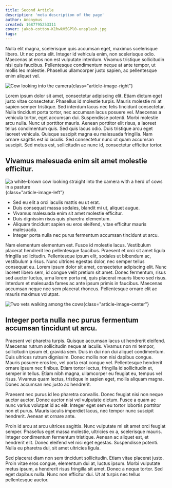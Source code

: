 ```yaml
---
title: Second Article
description: 'meta description of the page'
author: Anonymus
created: 1687795253311
cover: jakob-cotton-K1hwkV5GPl0-unsplash.jpg
tags:
---
```


Nulla elit magna, scelerisque quis accumsan eget, maximus scelerisque libero. Ut nec porta elit. Integer id vehicula enim, non scelerisque odio. Maecenas at eros non est vulputate interdum. Vivamus tristique sollicitudin nisi quis faucibus. Pellentesque condimentum neque at ante tempor, ut mollis leo molestie. Phasellus ullamcorper justo sapien, ac pellentesque enim aliquet vel.

<!--more-->

![Cow looking into the camera](/images/6f9f3ee718d4203b067f07b6addb01dc--to-sell-cow.jpg){class="article-image-right"}

Lorem ipsum dolor sit amet, consectetur adipiscing elit. Etiam dictum eget justo vitae consectetur. Phasellus id molestie turpis. Mauris molestie mi at sapien semper tristique. Sed interdum lacus nec felis tincidunt consectetur. Nulla tincidunt porta tortor, nec accumsan lacus posuere vel. Maecenas a vehicula tortor, eget accumsan dui. Suspendisse potenti. Morbi molestie arcu nulla. Nunc ut porttitor mauris. Aenean porttitor elit risus, a laoreet tellus condimentum quis. Sed quis lacus odio. Duis tristique arcu eget laoreet vehicula. Quisque suscipit magna eu malesuada fringilla. Nam ornare sagittis est id iaculis. Sed consectetur nunc ut quam accumsan suscipit. Sed metus est, sollicitudin ac nunc id, consectetur efficitur tortor.

## Vivamus malesuada enim sit amet molestie efficitur.

![a white-brown cow looking straight into the camera with a herd of cows in a pasture](/images/white-brown-cow-looking-straight-camera-with-herd-cows-pasture-background_1800x1200.jpg){class="article-image-left"}

- Sed eu elit a orci iaculis mattis eu ut erat.
- Duis consequat massa sodales, blandit mi ut, aliquet augue.
- Vivamus malesuada enim sit amet molestie efficitur.
- Duis dignissim risus quis pharetra elementum.
- Aliquam tincidunt sapien eu eros eleifend, vitae efficitur mauris malesuada.
- Integer porta nulla nec purus fermentum accumsan tincidunt ut arcu.

Nam elementum elementum est. Fusce id molestie lacus. Vestibulum placerat hendrerit leo pellentesque faucibus. Praesent et orci sit amet ligula fringilla sollicitudin. Pellentesque ipsum elit, sodales ut bibendum ac, vestibulum a risus. Nunc ultrices egestas dolor, nec semper tellus consequat eu. Lorem ipsum dolor sit amet, consectetur adipiscing elit. Nunc laoreet libero sem, id congue velit pretium sit amet. Donec fermentum, risus sed auctor luctus, urna lorem porta mi, quis placerat mauris libero sed risus. Interdum et malesuada fames ac ante ipsum primis in faucibus. Maecenas accumsan neque nec sem placerat rhoncus. Pellentesque ornare elit ac mauris maximus volutpat.

![Two vets walking among the cows](/images/veterinary-farm-walking-cowshed-checking-cows_1000x667.jpg){class="article-image-center"}

## Integer porta nulla nec purus fermentum accumsan tincidunt ut arcu.

Praesent vel pharetra turpis. Quisque accumsan lacus ut hendrerit eleifend. Maecenas rutrum sollicitudin neque at iaculis. Vivamus non mi tempor, sollicitudin ipsum et, gravida sem. Duis in dui non dui aliquet condimentum. Duis ultrices rutrum dignissim. Donec mollis non nisi dapibus congue. Mauris posuere eros leo, vel porta erat congue vel. Pellentesque hendrerit ornare ipsum nec finibus. Etiam tortor lectus, fringilla id sollicitudin et, semper in tellus. Etiam nibh magna, ullamcorper eu feugiat eu, tempus vel risus. Vivamus quam lectus, tristique in sapien eget, mollis aliquam magna. Donec accumsan nec justo ac hendrerit.

Praesent nec purus id leo pharetra convallis. Donec feugiat nisi non neque auctor auctor. Donec auctor nisi vel vulputate dictum. Fusce a quam ac nunc varius volutpat id ac elit. Integer eget sem eu tortor lobortis porttitor non et purus. Mauris iaculis imperdiet lacus, nec tempor nunc suscipit hendrerit. Aenean et ornare ante.

Proin id arcu at arcu ultrices sagittis. Nunc vulputate mi sit amet orci feugiat semper. Phasellus eget massa molestie, ultricies ex a, scelerisque mauris. Integer condimentum fermentum tristique. Aenean ac aliquet est, et hendrerit elit. Donec eleifend vel nisi eget egestas. Suspendisse potenti. Nulla eu pharetra dui, sit amet ultricies ligula.

Sed placerat diam non sem tincidunt sollicitudin. Etiam vitae placerat justo. Proin vitae eros congue, elementum dui at, luctus ipsum. Morbi vulputate metus ipsum, a hendrerit risus fringilla sit amet. Donec a neque tortor. Sed eget dapibus nulla. Nunc non efficitur dui. Ut at turpis nec tellus pellentesque auctor.